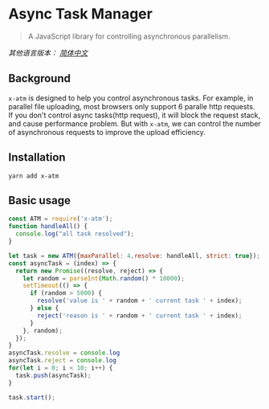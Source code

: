 # Async Task Manager
> A JavaScript library for controlling asynchronous parallelism.

*其他语言版本： [简体中文](README.zh.md)*

## Background
`x-atm` is designed to help you control asynchronous tasks.
For example, in parallel file uploading, most browsers only support 6 paralle http requests. If you don't control async tasks(http request), it will block the request stack, and cause performance problem. But with `x-atm`, we can control the number of asynchronous requests to improve the upload efficiency.

## Installation
```
yarn add x-atm
```

## Basic usage

```javascript
const ATM = require('x-atm');
function handleAll() {
  console.log("all task resolved");
}

let task = new ATM({maxParallel: 4,resolve: handleAll, strict: true});
const asyncTask = (index) => {
  return new Promise((resolve, reject) => {
    let random = parseInt(Math.random() * 10000);
    setTimeout(() => {
      if (random > 5000) {
        resolve('value is ' + random + ' current task ' + index);
      } else {
        reject('reason is ' + random + ' current task ' + index);
      }
    }, random);
  });
}
asyncTask.resolve = console.log
asyncTask.reject = console.log
for(let i = 0; i < 10; i++) {
  task.push(asyncTask);
}

task.start();
```
